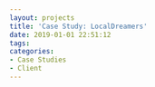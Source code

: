```yaml
---
layout: projects
title: 'Case Study: LocalDreamers'
date: 2019-01-01 22:51:12
tags:
categories: 
- Case Studies
- Client
---
```

